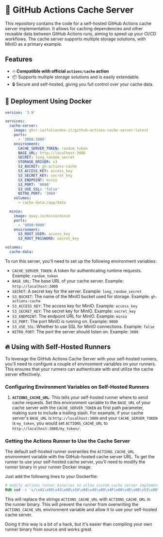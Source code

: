 # 🚀 GitHub Actions Cache Server

This repository contains the code for a self-hosted GitHub Actions cache server implementation. It allows for caching dependencies and other reusable data between GitHub Actions runs, aiming to speed up your CI/CD workflows. The cache server supports multiple storage solutions, with MinIO as a primary example.

## Features

- 🔥 **Compatible with official `actions/cache` action**
- 📦 Supports multiple storage solutions and is easily extendable.
- 🔒 Secure and self-hosted, giving you full control over your cache data.

## 🐳 Deployment Using Docker

```yaml
version: '3.9'

services:
  cache-server:
    image: ghcr.io/falcondev-it/github-actions-cache-server:latest
    ports:
      - '3000:3000'
    environment:
      CACHE_SERVER_TOKEN: random_token
      BASE_URL: http://localhost:3000
      SECRET: long_random_secret
      STORAGE_DRIVER: s3
      S3_BUCKET: gh-actions-cache
      S3_ACCESS_KEY: access_key
      S3_SECRET_KEY: secret_key
      S3_ENDPOINT: minio
      S3_PORT: '9000'
      S3_USE_SSL: 'false'
      NITRO_PORT: '3000'
    volumes:
      - cache-data:/app/data

  minio:
    image: quay.io/minio/minio
    ports:
      - '9000:9000'
    environment:
      S3_ROOT_USER: access_key
      S3_ROOT_PASSWORD: secret_key

volumes:
  cache-data:
```

To run this server, you'll need to set up the following environment variables:

- `CACHE_SERVER_TOKEN`: A token for authenticating runtime requests. Example: `random_token`
- `BASE_URL`: The base URL of your cache server. Example: `http://localhost:3000`
- `SECRET`: A secret key for the server. Example: `long_random_secret`
- `S3_BUCKET`: The name of the MinIO bucket used for storage. Example: `gh-actions-cache`
- `S3_ACCESS_KEY`: The access key for MinIO. Example: `access_key`
- `S3_SECRET_KEY`: The secret key for MinIO. Example: `secret_key`
- `S3_ENDPOINT`: The endpoint URL for MinIO. Example: `minio`
- `S3_PORT`: The port MinIO is running on. Example: `9000`
- `S3_USE_SSL`: Whether to use SSL for MinIO connections. Example: `false`
- `NITRO_PORT`: The port the server should listen on. Example: `3000`

## 🔥 Using with Self-Hosted Runners

To leverage the GitHub Actions Cache Server with your self-hosted runners, you'll need to configure a couple of environment variables on your runners. This ensures that your runners can authenticate with and utilize the cache server effectively.

### Configuring Environment Variables on Self-Hosted Runners

1. **`ACTIONS_CACHE_URL`**: This tells your self-hosted runner where to send cache requests. Set this environment variable to the `BASE_URL` of your cache server with the `CACHE_SERVER_TOKEN` as first path parameter, making sure to include a trailing slash. For example, if your cache server's `BASE_URL` is `http://localhost:3000` and your `CACHE_SERVER_TOKEN` is `my_token`, you would set `ACTIONS_CACHE_URL` to `http://localhost:3000/my_token/`.

### Getting the Actions Runner to Use the Cache Server

The default self-hosted runner overwrites the `ACTIONS_CACHE_URL` environment variable with the GitHub-hosted cache server URL. To get the runner to use your self-hosted cache server, you'll need to modify the runner binary in your runner Docker image:

Just add the following lines to your Dockerfile:

```Dockerfile
# modify actions runner binaries to allow custom cache server implementation
RUN sed -i 's/\x41\x00\x43\x00\x54\x00\x49\x00\x4F\x00\x4E\x00\x53\x00\x5F\x00\x43\x00\x41\x00\x43\x00\x48\x00\x45\x00\x5F\x00\x55\x00\x52\x00\x4C\x00/\x41\x00\x43\x00\x54\x00\x49\x00\x4F\x00\x4E\x00\x53\x00\x5F\x00\x43\x00\x41\x00\x43\x00\x48\x00\x45\x00\x5F\x00\x4F\x00\x52\x00\x4C\x00/g' /home/runner/bin/Runner.Worker.dll
```

This will replace the strings `ACTIONS_CACHE_URL` with `ACTIONS_CACHE_ORL` in the runner binary. This will prevent the runner from overwriting the `ACTIONS_CACHE_URL` environment variable and allow it to use your self-hosted cache server.

Doing it this way is a bit of a hack, but it's easier than compiling your own runner binary from source and works great.
